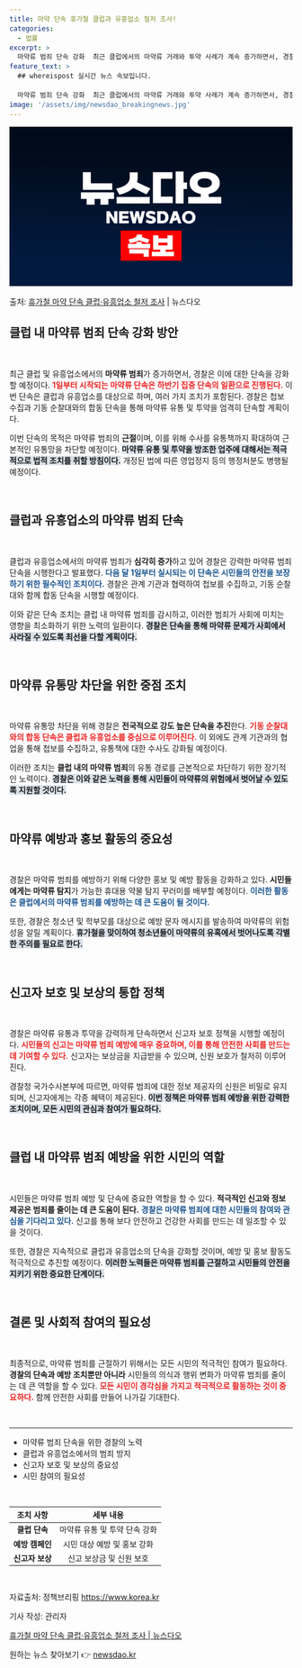 ```yaml
---
title: 마약 단속 휴가철 클럽과 유흥업소 철저 조사!
categories:
  - 법률
excerpt: >
  마약류 범죄 단속 강화  최근 클럽에서의 마약류 거래와 투약 사례가 계속 증가하면서, 경찰은 내달 1일부터 …
feature_text: >
  ## whereispost 실시간 뉴스 속보입니다.

  마약류 범죄 단속 강화  최근 클럽에서의 마약류 거래와 투약 사례가 계속 증가하면서, 경찰은 내달 1일부터 …
image: '/assets/img/newsdao_breakingnews.jpg'
---
```


![뉴스다오 속보](/assets/img/newsdao_breakingnews.jpg)

<p>출처: <a href="https://newsdao.kr/4976" rel="dofollow">휴가철 마약 단속 클럽·유흥업소 철저 조사</a> | 뉴스다오</p>

<h2 data-ke-size="size26">클럽 내 마약류 범죄 단속 강화 방안</h2>

<p data-ke-size="size16">&nbsp;</p>

최근 클럽 및 유흥업소에서의 <b>마약류 범죄</b>가 증가하면서, 경찰은 이에 대한 단속을 강화할 예정이다. <b><span style="color: #ee2323;">1일부터 시작되는 마약류 단속은 하반기 집중 단속의 일환으로 진행된다.</span></b> 이번 단속은 클럽과 유흥업소를 대상으로 하며, 여러 가지 조치가 포함된다. 경찰은 첩보 수집과 기동 순찰대와의 합동 단속을 통해 마약류 유통 및 투약을 엄격히 단속할 계획이다.

이번 단속의 목적은 마약류 범죄의 <b>근절</b>이며, 이를 위해 수사를 유통책까지 확대하여 근본적인 유통망을 차단할 예정이다. <b><span style="background-color: #21538527;">마약류 유통 및 투약을 방조한 업주에 대해서는 적극적으로 법적 조치를 취할 방침이다.</span></b> 개정된 법에 따른 영업정지 등의 행정처분도 병행될 예정이다. 

<p data-ke-size="size16">&nbsp;</p>

<h2 data-ke-size="size26">클럽과 유흥업소의 마약류 범죄 단속</h2>

<p data-ke-size="size16">&nbsp;</p>

클럽과 유흥업소에서의 마약류 범죄가 <b>심각히 증가</b>하고 있어 경찰은 강력한 마약류 범죄 단속을 시행한다고 발표했다. <b><span style="color: #1a5490;">다음 달 1일부터 실시되는 이 단속은 시민들의 안전을 보장하기 위한 필수적인 조치이다.</span></b> 경찰은 관계 기관과 협력하여 첩보를 수집하고, 기동 순찰대와 함께 합동 단속을 시행할 예정이다.

이와 같은 단속 조치는 클럽 내 마약류 범죄를 감시하고, 이러한 범죄가 사회에 미치는 영향을 최소화하기 위한 노력의 일환이다. <b><span style="background-color: #21538527;">경찰은 단속을 통해 마약류 문제가 사회에서 사라질 수 있도록 최선을 다할 계획이다.</span></b>

<p data-ke-size="size16">&nbsp;</p>

<h2 data-ke-size="size26">마약류 유통망 차단을 위한 중점 조치</h2>

<p data-ke-size="size16">&nbsp;</p>

마약류 유통망 차단을 위해 경찰은 <b>전국적으로 강도 높은 단속을 추진</b>한다. <b><span style="color: #ee2323;">기동 순찰대와의 합동 단속은 클럽과 유흥업소를 중심으로 이루어진다.</span></b> 이 외에도 관계 기관과의 협업을 통해 첩보를 수집하고, 유통책에 대한 수사도 강화될 예정이다.

이러한 조치는 <b>클럽 내의 마약류 범죄</b>의 유통 경로를 근본적으로 차단하기 위한 장기적인 노력이다. <b><span style="background-color: #21538527;">경찰은 이와 같은 노력을 통해 시민들이 마약류의 위험에서 벗어날 수 있도록 지원할 것이다.</span></b>

<p data-ke-size="size16">&nbsp;</p>

<h2 data-ke-size="size26">마약류 예방과 홍보 활동의 중요성</h2>

<p data-ke-size="size16">&nbsp;</p>

경찰은 마약류 범죄를 예방하기 위해 다양한 홍보 및 예방 활동을 강화하고 있다. <b>시민들에게는 마약류 탐지</b>가 가능한 휴대용 약물 탐지 꾸러미를 배부할 예정이다. <b><span style="color: #1a5490;">이러한 활동은 클럽에서의 마약류 범죄를 예방하는 데 큰 도움이 될 것이다.</span></b>

또한, 경찰은 청소년 및 학부모를 대상으로 예방 문자 메시지를 발송하여 마약류의 위험성을 알릴 계획이다. <b><span style="background-color: #21538527;">휴가철을 맞이하여 청소년들이 마약류의 유혹에서 벗어나도록 각별한 주의를 필요로 한다.</span></b>

<p data-ke-size="size16">&nbsp;</p>

<h2 data-ke-size="size26">신고자 보호 및 보상의 통합 정책</h2>

<p data-ke-size="size16">&nbsp;</p>

경찰은 마약류 유통과 투약을 강력하게 단속하면서 신고자 보호 정책을 시행할 예정이다. <b><span style="color: #ee2323;">시민들의 신고는 마약류 범죄 예방에 매우 중요하며, 이를 통해 안전한 사회를 만드는 데 기여할 수 있다.</span></b> 신고자는 보상금을 지급받을 수 있으며, 신원 보호가 철저히 이루어진다.

경찰청 국가수사본부에 따르면, 마약류 범죄에 대한 정보 제공자의 신원은 비밀로 유지되며, 신고자에게는 각종 혜택이 제공된다. <b><span style="background-color: #21538527;">이번 정책은 마약류 범죄 예방을 위한 강력한 조치이며, 모든 시민의 관심과 참여가 필요하다.</span></b>

<p data-ke-size="size16">&nbsp;</p>

<h2 data-ke-size="size26">클럽 내 마약류 범죄 예방을 위한 시민의 역할</h2>

<p data-ke-size="size16">&nbsp;</p>

시민들은 마약류 범죄 예방 및 단속에 중요한 역할을 할 수 있다. <b>적극적인 신고와 정보 제공은 범죄를 줄이는 데 큰 도움이 된다.</b> <b><span style="color: #1a5490;">경찰은 마약류 범죄에 대한 시민들의 참여와 관심을 기다리고 있다.</span></b> 신고를 통해 보다 안전하고 건강한 사회를 만드는 데 일조할 수 있을 것이다.

또한, 경찰은 지속적으로 클럽과 유흥업소의 단속을 강화할 것이며, 예방 및 홍보 활동도 적극적으로 추진할 예정이다. <b><span style="background-color: #21538527;">이러한 노력들은 마약류 범죄를 근절하고 시민들의 안전을 지키기 위한 중요한 단계이다.</span></b>

<p data-ke-size="size16">&nbsp;</p>

<h2 data-ke-size="size26">결론 및 사회적 참여의 필요성</h2>

<p data-ke-size="size16">&nbsp;</p>

최종적으로, 마약류 범죄를 근절하기 위해서는 모든 시민의 적극적인 참여가 필요하다. <b>경찰의 단속과 예방 조치뿐만 아니라</b> 시민들의 의식과 행위 변화가 마약류 범죄를 줄이는 데 큰 역할을 할 수 있다. <b><span style="color: #ee2323;">모든 시민이 경각심을 가지고 적극적으로 활동하는 것이 중요하다.</span></b> 함께 안전한 사회를 만들어 나가길 기대한다.

<p data-ke-size="size16">&nbsp;</p> 

<hr> 

<ul> 
  <li>마약류 범죄 단속을 위한 경찰의 노력</li> 
  <li>클럽과 유흥업소에서의 범죄 방지</li> 
  <li>신고자 보호 및 보상의 중요성</li> 
  <li>시민 참여의 필요성</li> 
</ul> 

<p data-ke-size="size16">&nbsp;</p> 

<table style="width: 100%;">
  <thead>
    <tr>
      <th style="text-align: center;">조치 사항</th>
      <th style="text-align: center;">세부 내용</th>
    </tr>
  </thead>
  <tbody>
    <tr>
      <td style="text-align: center; height: 17px;"><b>클럽 단속</b></td>
      <td style="text-align: center; height: 17px;">마약류 유통 및 투약 단속 강화</td>
    </tr>
    <tr>
      <td style="text-align: center; height: 17px;"><b>예방 캠페인</b></td>
      <td style="text-align: center; height: 17px;">시민 대상 예방 및 홍보 강화</td>
    </tr>
    <tr>
      <td style="text-align: center; height: 17px;"><b>신고자 보상</b></td>
      <td style="text-align: center; height: 17px;">신고 보상금 및 신원 보호</td>
    </tr>
  </tbody>
</table> 

<p data-ke-size="size16">&nbsp;</p> 

<article> <footer> <p>자료출처: 정책브리핑 <a href="https://https://www.korea.kr">https://www.korea.kr</a></p> <p>기사 작성: 관리자</p> <p><a href="https://newsdao.kr/4976">휴가철 마약 단속 클럽·유흥업소 철저 조사 | 뉴스다오</a></p> </footer> </article> 

원하는 뉴스 찾아보기 👉 <a href="https://newsdao.kr" rel="dofollow">newsdao.kr</a>


